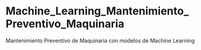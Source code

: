 # Machine_Learning_Mantenimiento_Preventivo_Maquinaria
Mantenimiento Preventivo de Maquinaria con modelos de Machine Learning
